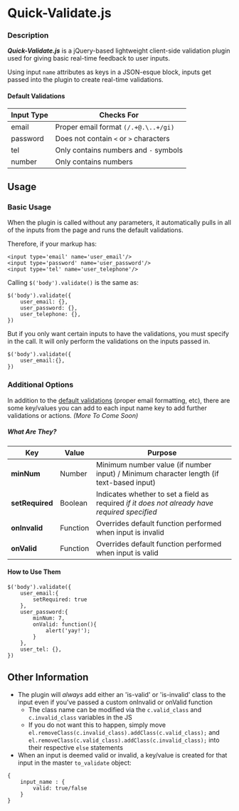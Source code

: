 # Quick-Validate.js

### Description
**_Quick-Validate.js_** is a jQuery-based lightweight client-side validation plugin used for giving basic real-time feedback to user inputs.

Using input `name` attributes as keys in a JSON-esque block, inputs get passed into the plugin to create real-time validations.

#### Default Validations<a name='defaults'></a>
Input Type | Checks For
--- | --- |
email | Proper email format `(/.+@.\..+/gi)`|
password | Does not contain `<` or `>` characters
tel | Only contains numbers and `-` symbols
number | Only contains numbers

## Usage
### Basic Usage
When the plugin is called without any parameters, it automatically pulls in all of the inputs from the page and runs the default validations.

Therefore, if your markup has:
```
<input type='email' name='user_email'/>
<input type='password' name='user_password'/>
<input type='tel' name='user_telephone'/>
```
Calling `$('body').validate()` is the same as:
```
$('body').validate({
	user_email: {},
	user_password: {},
	user_telephone: {},
})
```

But if you only want certain inputs to have the validations, you must specify in the call. It will only perform the validations on the inputs passed in.
```
$('body').validate({
	user_email:{},
})
```

### Additional Options
In addition to the [default validations](#defaults) (proper email formatting, etc), there are some key/values you can add to each input name key to add further validations or actions. *(More To Come Soon)*

##### What Are They?
Key | Value | Purpose
--- | --- | --- |
**minNum** | Number | Minimum number value (if number input) / Minimum character length (if text-based input)
**setRequired** | Boolean | Indicates whether to set a field as required *if it does not already have required specified*
**onInvalid** | Function | Overrides default function performed when input is invalid
**onValid** | Function | Overrides default function performed when input is valid

#### How to Use Them
```
$('body').validate({
	user_email:{
		setRequired: true
	},
	user_password:{
		minNum: 7,
		onValid: function(){
			alert('yay!');
		}
	},
	user_tel: {},
})
```

## Other Information
+ The plugin will *always* add either an 'is-valid' or 'is-invalid' class to the input even if you've passed a custom onInvalid or onValid function
  + The class name can be modified via the `c.valid_class` and `c.invalid_class` variables in the JS
  + If you do not want this to happen, simply move `el.removeClass(c.invalid_class).addClass(c.valid_class);` and `el.removeClass(c.valid_class).addClass(c.invalid_class);` into their respective `else` statements
+ When an input is deemed valid or invalid, a key/value is created for that input in the master `to_validate` object:
```
{
	input_name : {
		valid: true/false
	}
}
```
